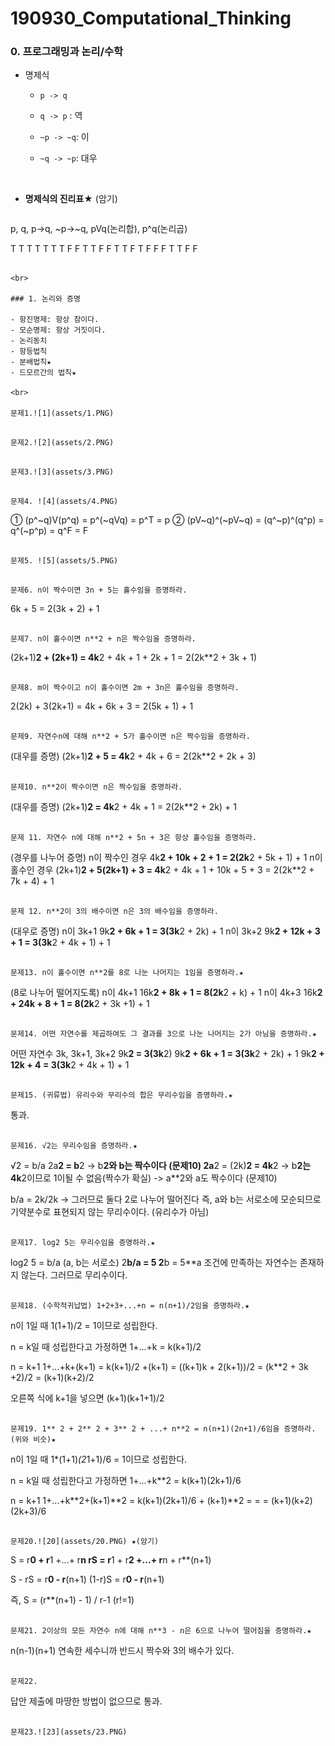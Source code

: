 # 190930_Computational_Thinking



### 0. 프로그래밍과 논리/수학

- 명제식

  - `p -> q`

  - `q -> p` : 역

  - `~p -> ~q`: 이

  - `~q -> ~p`: 대우

    <br>

- **명제식의 진리표**★ (암기)

  ```
p,	q,	 p->q,	~p->~q,	pVq(논리합),	p^q(논리곱)
  
T	T		T		T		T			T
  T	F		F		T		T			F
  F	T		T		F		T			F
  F	F		T		T		F			F
  ```

<br>

### 1. 논리와 증명

- 항진명제: 항상 참이다.
- 모순명제: 항상 거짓이다.
- 논리동치
  - 항등법칙
  - 분배법칙★
  - 드모르간의 법칙★

<br>

문제1.![1](assets/1.PNG)

```

```

문제2.![2](assets/2.PNG)

```

```

문제3.![3](assets/3.PNG)

```

```

문제4. ![4](assets/4.PNG)

```
① (p^~q)V(p^q) = p^(~qVq)
			   = p^T = p
② (pV~q)^(~pV~q) = (q^~p)^(q^p)
				 = q^(~p^p)
				 = q^F = F
```

문제5. ![5](assets/5.PNG)

```

```

문제6. n이 짝수이면 3n + 5는 홀수임을 증명하라.

```
6k + 5 = 2(3k + 2) + 1
```

문제7. n이 홀수이면 n**2 + n은 짝수임을 증명하라.

```
(2k+1)**2 + (2k+1) = 4k**2 + 4k + 1 + 2k + 1
				   = 2(2k**2 + 3k + 1)
```

문제8. m이 짝수이고 n이 홀수이면 2m + 3n은 홀수임을 증명하라.

```
2(2k) + 3(2k+1) = 4k + 6k + 3
				= 2(5k + 1) + 1
```

문제9. 자연수n에 대해 n**2 + 5가 홀수이면 n은 짝수임을 증명하라.

```
(대우를 증명)
(2k+1)**2 + 5 = 4k**2 + 4k + 6
			  = 2(2k**2 + 2k + 3)
```

문제10. n**2이 짝수이면 n은 짝수임을 증명하라.

```
(대우를 증명)
(2k+1)**2 = 4k**2 + 4k + 1
		  = 2(2k**2 + 2k) + 1
```

문제 11. 자연수 n에 대해 n**2 + 5n + 3은 항상 홀수임을 증명하라.

```
(경우를 나누어 증명)
n이 짝수인 경우
4k**2 + 10k + 2 + 1 = 2(2k**2 + 5k + 1) + 1
n이 홀수인 경우
(2k+1)**2 + 5(2k+1) + 3 = 4k**2 + 4k + 1 + 10k + 5 + 3
						= 2(2k**2 + 7k + 4) + 1
```

문제 12. n**2이 3의 배수이면 n은 3의 배수임을 증명하라.

```
(대우로 증명)
n이 3k+1
9k**2 + 6k + 1 = 3(3k**2 + 2k) + 1
n이 3k+2
9k**2 + 12k + 3 + 1 = 3(3k**2 + 4k + 1) + 1
```

문제13. n이 홀수이면 n**2를 8로 나눈 나머지는 1임을 증명하라.★

```
(8로 나누어 떨어지도록)
n이 4k+1
16k**2 + 8k + 1 = 8(2k**2 + k) + 1
n이 4k+3
16k**2 + 24k + 8 + 1 = 8(2k**2 + 3k +1) + 1
```

문제14. 어떤 자연수를 제곱하여도 그 결과를 3으로 나눈 나머지는 2가 아님을 증명하라.★

```
어떤 자연수 3k, 3k+1, 3k+2
9k**2 = 3(3k**2)
9k**2 + 6k + 1 = 3(3k**2 + 2k) + 1
9k**2 + 12k + 4 = 3(3k**2 + 4k + 1) + 1
```

문제15. (귀류법) 유리수와 무리수의 합은 무리수임을 증명하라.★

```
통과.
```

문제16. √2는 무리수임을 증명하라.★

```
√2 = b/a
2a**2 = b**2	-> b**2와 b는 짝수이다 (문제10)
2a**2 = (2k)**2 = 4k**2		-> b**2는 4k**2이므로 1이될 수 없음(짝수가 확실)
							-> a**2와 a도 짝수이다 (문제10)
							
b/a = 2k/2k 	-> 그러므로 둘다 2로 나누어 떨어진다
즉, a와 b는 서로소에 모순되므로 기약분수로 표현되지 않는 무리수이다. (유리수가 아님)
```

문제17. log2 5는 무리수임을 증명하라.★

```
log2 5 = b/a (a, b는 서로소)
2**b/a = 5
2**b = 5**a
조건에 만족하는 자연수는 존재하지 않는다. 그러므로 무리수이다.
```

문제18. (수학적귀납법) 1+2+3+...+n = n(n+1)/2임을 증명하라.★

```
n이 1일 때 1(1+1)/2 = 1이므로 성립한다.

n = k일 때 성립한다고 가정하면
1+...+k = k(k+1)/2

n = k+1
1+...+k+(k+1) = k(k+1)/2 +(k+1)
			  = ((k+1)k + 2(k+1))/2
			  = (k**2 + 3k +2)/2 
			  = (k+1)(k+2)/2

오른쪽 식에 k+1을 넣으면 (k+1)(k+1+1)/2
```

문제19. 1** 2 + 2** 2 + 3** 2 + ...+ n**2 = n(n+1)(2n+1)/6임을 증명하라.(위와 비슷)★

```
n이 1일 때 1*(1+1)*(2*1+1)/6 = 1이므로 성립한다.

n = k일 때 성립한다고 가정하면
1+...+k**2 = k(k+1)(2k+1)/6

n = k+1
1+...+k**2+(k+1)**2 = k(k+1)(2k+1)/6 + (k+1)**2
					= 
					= 
					= (k+1)(k+2)(2k+3)/6
```

문제20.![20](assets/20.PNG) ★(암기)

```
S = r**0 + r**1 +...+ r**n
rS = r**1 + r**2 +...+ r**n + r**(n+1)

S - rS = r**0 - r**(n+1)
(1-r)S = r**0 - r**(n+1)

즉, S = (r**(n+1) - 1) / r-1 (r!=1)
```

문제21. 2이상의 모든 자연수 n에 대해 n**3 - n은 6으로 나누어 떨어짐을 증명하라.★

```
n(n-1)(n+1)
연속한 세수니까 반드시 짝수와 3의 배수가 있다.
```

문제22.

```
답안 제출에 마땅한 방법이 없으므로 통과.
```

문제23.![23](assets/23.PNG)

```

```

